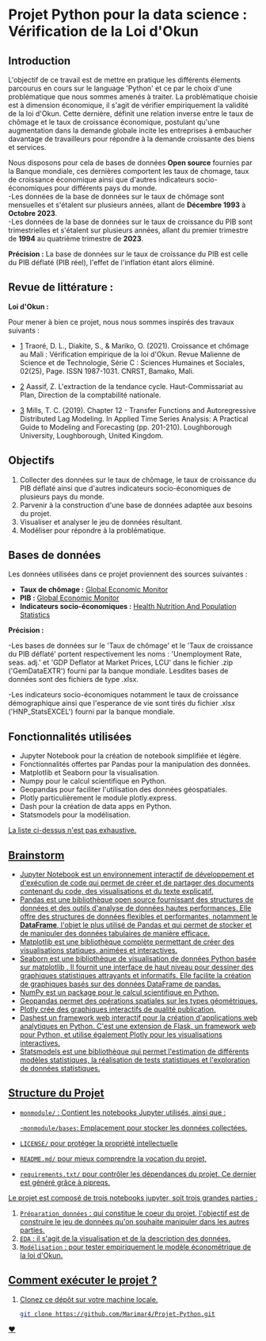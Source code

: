 # Projet Python pour la data science : Vérification de la Loi d'Okun 
 

## Introduction

L'objectif de ce travail est de mettre en pratique les différents élements parcourus en cours sur le language 'Python' et ce par le choix d'une problématique que nous sommes amenés à traiter. La problématique choisie est à dimension économique, il s'agit de vérifier empiriquement la validité de la loi d'Okun. Cette dernière, définit une relation inverse entre le taux de chômage et le taux de croissance économique, postulant qu'une augmentation dans la demande globale incite les entreprises à embaucher davantage de travailleurs pour répondre à la demande croissante des biens et services.

Nous disposons pour cela de bases de données **Open source** fournies par la Banque mondiale, ces dernières comportent les taux de chomage, taux de croissance économique ainsi que d'autres indicateurs socio-économiques pour différents pays du monde.<br> 
   -Les données de la base de données sur le taux de chômage sont mensuelles et s'étalent sur plusieurs années, allant de **Décembre 1993** à **Octobre 2023**.<br>
   -Les données de la base de données sur le taux de croissance du PIB sont trimestrielles et s'étalent sur plusieurs années, allant du premier trimestre de **1994** au quatrième trimestre de **2023**.<br>

**Précision :** La base de données sur le taux de croissance du PIB est celle du PIB déflaté (PIB réel), l'effet de l'inflation étant alors éliminé.


## Revue de littérature : 

**Loi d'Okun :** 

Pour mener à bien ce projet, nous nous sommes inspirés des travaux suivants : 

- [1](https://revues.ml/index.php/rmst/article/view/2202/1508) Traoré, D. L., Diakite, S., & Mariko, O. (2021). Croissance et chômage au Mali : Vérification empirique de la loi d'Okun. Revue Malienne de Science et de Technologie, Série C : Sciences Humaines et Sociales, 02(25), Page. ISSN 1987-1031. CNRST, Bamako, Mali.

- [2](https://www.insee.fr/fr/statistiques/fichier/2646286/05-aassif-extraction-de-la-tendance-cycle.pdf) Aassif, Z. L'extraction de la tendance cycle. Haut-Commissariat au Plan, Direction de la comptabilité nationale. 

- [3](https://doi.org/10.1016/B978-0-12-813117-6.00012-0) Mills, T. C. (2019). Chapter 12 - Transfer Functions and Autoregressive Distributed Lag Modeling. In Applied Time Series Analysis: A Practical Guide to Modeling and Forecasting (pp. 201-210). Loughborough University, Loughborough, United Kingdom. 

## Objectifs

1. Collecter des données sur le taux de chômage, le taux de croissance du PIB déflaté ainsi que d'autres indicateurs socio-économiques de plusieurs pays du monde.
2. Parvenir à la construction d'une base de données adaptée aux besoins du projet.
3. Visualiser et analyser le jeu de données résultant.
4. Modéliser pour répondre à la problématique.

## Bases de données

Les données utilisées dans ce projet proviennent des sources suivantes :

- **Taux de chômage :** [Global Economic Monitor](https://datacatalog.worldbank.org/search/dataset/0037798/Global-Economic-Monitor)
- **PIB :** [Global Economic Monitor](https://datacatalog.worldbank.org/search/dataset/0037798/Global-Economic-Monitor)
- **Indicateurs socio-économiques :** [Health Nutrition And Population Statistics](https://datacatalog.worldbank.org/search/dataset/0037652/Health-Nutrition-and-Population-Statistics)

**Précision :** 

   -Les bases de données sur le 'Taux de chômage' et le 'Taux de croissance du PIB déflaté' portent respectivement les noms : 'Unemployment Rate, seas. adj.' et 'GDP Deflator at Market Prices, LCU' dans le fichier .zip ('GemDataEXTR') fourni par la banque mondiale. Lesdites bases de données sont des fichiers de type .xlsx.

   -Les indicateurs socio-économiques notamment le taux de croissance démographique ainsi que l'esperance de vie sont tirés du fichier .xlsx ('HNP_StatsEXCEL') fourni par la banque mondiale.

## Fonctionnalités utilisées

- Jupyter Notebook pour la création de notebook simplifiée et légère.
- Fonctionnalités offertes par Pandas pour la manipulation des données.
- Matplotlib et Seaborn pour la visualisation.
- Numpy pour le calcul scientifique en Python. 
- Geopandas pour faciliter l'utilisation des données géospatiales.
- Plotly particulièrement le module plotly.express.
- Dash pour la création de data apps en Python.
- Statsmodels pour la modélisation.

<u> La liste ci-dessus n'est pas exhaustive. <u>

## Brainstorm

- [Jupyter Notebook](https://docs.jupyter.org/en/latest/) est un environnement interactif de développement et d'exécution de code qui permet de créer et de partager des documents contenant du code, des visualisations et du texte explicatif.
- [Pandas](https://pandas.pydata.org/docs/index.html) est une bibliothèque open source fournissant des structures de données et des outils d'analyse de données hautes performances. Elle offre des structures de données flexibles et performantes, notamment le **DataFrame**, l'objet le plus utilisé de Pandas et qui permet de stocker et de manipuler des données tabulaires de manière efficace. 
- [Matplotlib](https://matplotlib.org/stable/index.html) est une bibliothèque complète permettant de créer des visualisations statiques, animées et interactives.
- [Seaborn](https://seaborn.pydata.org/) est une bibliothèque de visualisation de données Python basée sur matplotlib . Il fournit une interface de haut niveau pour dessiner des graphiques statistiques attrayants et informatifs. Elle facilite la création de graphiques basés sur des données DataFrame de pandas.
- [NumPy](https://numpy.org/doc/) est un package pour le calcul scientifique en Python. 
- [Geopandas](https://geopandas.org/en/stable/) permet des opérations spatiales sur les types géométriques.
- [Plotly](https://plotly.com/python/) crée des graphiques interactifs de qualité publication. 
- [Dash](https://dash.plotly.com/)est un framework web interactif pour la création d'applications web analytiques en Python. C'est une extension de Flask, un framework web pour Python, et utilise également Plotly pour les visualisations interactives.
- [Statsmodels](https://www.statsmodels.org/stable/index.html) est une bibliothèque qui permet l'estimation de différents modèles statistiques, la réalisation de tests statistiques et l'exploration de données statistiques. 


## [Structure du Projet](https://pythonds.linogaliana.fr/content/getting-started/04_python_practice.html)

- `monmodule/` : Contient les notebooks Jupyter utilisés, ainsi que :

   -`monmodule/bases`: Emplacement pour stocker les données collectées.

- `LICENSE/` pour protéger la propriété intellectuelle
- `README.md/` pour mieux comprendre la vocation du projet,
- `requirements.txt/` pour contrôler les dépendances du projet. Ce dernier est généré grâce à [pipreqs](https://pypi.org/project/pipreqs/#description).

Le projet est composé de trois notebooks jupyter, soit trois grandes parties : 

1. `Préparation_données` : qui constitue le coeur du projet, l'objectif est de construire le jeu de données qu'on souhaite manipuler dans les autres parties.
2. `EDA` : il s'agit de la visualisation et de la description des données.
3. `Modélisation` : pour tester empiriquement le modèle économétrique de la loi d'Okun.

## Comment exécuter le projet ?

1. Clonez ce dépôt sur votre machine locale.

   ```bash
   git clone https://github.com/Marimar4/Projet-Python.git

&hearts;
